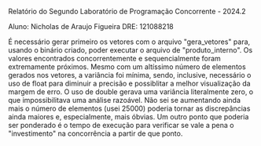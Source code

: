 Relatório do Segundo Laboratório de Programação Concorrente - 2024.2

Aluno: Nicholas de Araujo Figueira
DRE: 121088218

É necessário gerar primeiro os vetores com o arquivo "gera_vetores" para, usando o binário criado, poder executar o arquivo de "produto_interno".
Os valores encontrados concorrentemente e sequencialmente foram extremamente próximos.  Mesmo com um altíssimo número de elementos gerados nos vetores, a variância foi mínima, sendo, inclusive, necessário o uso de float para diminuir a precisão e possiblitar a melhor visualização da margem de erro. O uso de double gerava uma variância literalmente zero, o que impossibilitava uma análise razoável. Não sei se aumentando ainda mais o número de elementos (usei 25000) poderia tornar as discrepâncias ainda maiores e, especialmente, mais óbvias. Um outro ponto que poderia ser ponderado é o tempo de execução para verificar se vale a pena o "investimento" na concorrência a partir de que ponto.
